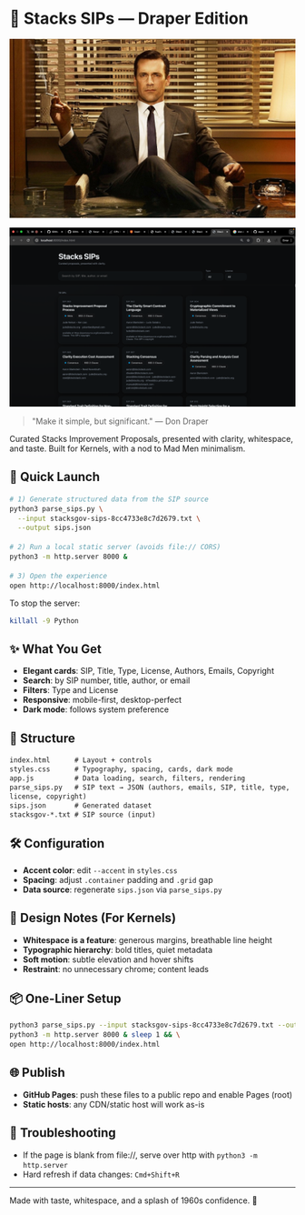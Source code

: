# 🥃 Stacks SIPs — Draper Edition

![Don Draper](./screenshot-don.jpg)

![Output](./output.jpg)

> "Make it simple, but significant." — Don Draper

Curated Stacks Improvement Proposals, presented with clarity, whitespace, and taste. Built for Kernels, with a nod to Mad Men minimalism.

## 🚀 Quick Launch

```bash
# 1) Generate structured data from the SIP source
python3 parse_sips.py \
  --input stacksgov-sips-8cc4733e8c7d2679.txt \
  --output sips.json

# 2) Run a local static server (avoids file:// CORS)
python3 -m http.server 8000 &

# 3) Open the experience
open http://localhost:8000/index.html
```

To stop the server:
```bash
killall -9 Python
```

## ✨ What You Get

- **Elegant cards**: SIP, Title, Type, License, Authors, Emails, Copyright
- **Search**: by SIP number, title, author, or email
- **Filters**: Type and License
- **Responsive**: mobile-first, desktop-perfect
- **Dark mode**: follows system preference

## 🧱 Structure

```
index.html      # Layout + controls
styles.css      # Typography, spacing, cards, dark mode
app.js          # Data loading, search, filters, rendering
parse_sips.py   # SIP text → JSON (authors, emails, SIP, title, type, license, copyright)
sips.json       # Generated dataset
stacksgov-*.txt # SIP source (input)
```

## 🛠 Configuration

- **Accent color**: edit `--accent` in `styles.css`
- **Spacing**: adjust `.container` padding and `.grid` gap
- **Data source**: regenerate `sips.json` via `parse_sips.py`

## 🧭 Design Notes (For Kernels)

- **Whitespace is a feature**: generous margins, breathable line height
- **Typographic hierarchy**: bold titles, quiet metadata
- **Soft motion**: subtle elevation and hover shifts
- **Restraint**: no unnecessary chrome; content leads

## 📦 One-Liner Setup

```bash
python3 parse_sips.py --input stacksgov-sips-8cc4733e8c7d2679.txt --output sips.json && \
python3 -m http.server 8000 & sleep 1 && \
open http://localhost:8000/index.html
```

## 🌐 Publish

- **GitHub Pages**: push these files to a public repo and enable Pages (root)
- **Static hosts**: any CDN/static host will work as-is

## 🧪 Troubleshooting

- If the page is blank from file://, serve over http with `python3 -m http.server`
- Hard refresh if data changes: `Cmd+Shift+R`

---

Made with taste, whitespace, and a splash of 1960s confidence. 🥂


